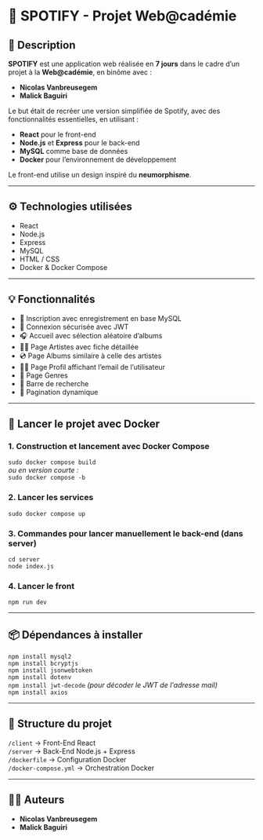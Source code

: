 # 🎵 SPOTIFY - Projet Web@cadémie

## 📝 Description

**SPOTIFY** est une application web réalisée en **7 jours** dans le cadre d’un projet à la **Web@cadémie**, en binôme avec :

- **Nicolas Vanbreusegem**
- **Malick Baguiri**

Le but était de recréer une version simplifiée de Spotify, avec des fonctionnalités essentielles, en utilisant :

- **React** pour le front-end  
- **Node.js** et **Express** pour le back-end  
- **MySQL** comme base de données  
- **Docker** pour l’environnement de développement  

Le front-end utilise un design inspiré du **neumorphisme**.

---

## ⚙️ Technologies utilisées

- React  
- Node.js  
- Express  
- MySQL  
- HTML / CSS  
- Docker & Docker Compose  

---

## 💡 Fonctionnalités

- 🔐 Inscription avec enregistrement en base MySQL  
- 🔑 Connexion sécurisée avec JWT  
- 🎧 Accueil avec sélection aléatoire d’albums  
- 👨‍🎤 Page Artistes avec fiche détaillée  
- 💿 Page Albums similaire à celle des artistes  
- 🙍‍♂️ Page Profil affichant l’email de l’utilisateur  
- 🎵 Page Genres  
- 🔎 Barre de recherche  
- 📄 Pagination dynamique  

---

## 🐳 Lancer le projet avec Docker

### 1. Construction et lancement avec Docker Compose  
`sudo docker compose build`  
*ou en version courte :*  
`sudo docker compose -b`

### 2. Lancer les services  
`sudo docker compose up`

### 3. Commandes pour lancer manuellement le back-end (dans server)  
`cd server`  
`node index.js`

### 4. Lancer le front  
`npm run dev`

---

## 📦 Dépendances à installer

`npm install mysql2`  
`npm install bcryptjs`  
`npm install jsonwebtoken`  
`npm install dotenv`  
`npm install jwt-decode` *(pour décoder le JWT de l'adresse mail)*  
`npm install axios`

---

## 📁 Structure du projet

`/client` → Front-End React  
`/server` → Back-End Node.js + Express  
`/dockerfile` → Configuration Docker  
`/docker-compose.yml` → Orchestration Docker  

---

## 👨‍💻 Auteurs

- **Nicolas Vanbreusegem**  
- **Malick Baguiri**
